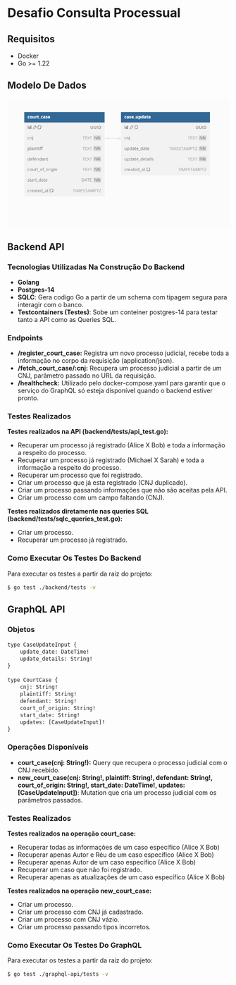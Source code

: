 # Desafio Consulta Processual

## Requisitos

- Docker
- Go >= 1.22

## Modelo De Dados

![database schema](https://github.com/fnacarellidev/challenge-jbr/blob/main/assets/schema.png)

## Backend API

### Tecnologias Utilizadas Na Construção Do Backend

- **Golang**
- **Postgres-14**
- **SQLC**: Gera codigo Go a partir de um schema com tipagem segura para interagir com o banco.
- **Testcontainers (Testes)**: Sobe um conteiner postgres-14 para testar tanto a API como as Queries SQL.

### Endpoints
- **/register_court_case:** Registra um novo processo judicial, recebe toda a informação no corpo da requisição (application/json).
- **/fetch_court_case/:cnj:** Recupera um processo judicial a partir de um CNJ, parâmetro passado no URL da requisição.
- **/healthcheck:** Utilizado pelo docker-compose.yaml para garantir que o serviço do GraphQL só esteja disponível quando o backend estiver pronto.

### Testes Realizados

**Testes realizados na API (backend/tests/api_test.go):**
- Recuperar um processo já registrado (Alice X Bob) e toda a informação a respeito do processo.
- Recuperar um processo já registrado (Michael X Sarah) e toda a informação a respeito do processo.
- Recuperar um processo que foi registrado.
- Criar um processo que já esta registrado (CNJ duplicado).
- Criar um processo passando informações que não são aceitas pela API.
- Criar um processo com um campo faltando (CNJ).

**Testes realizados diretamente nas queries SQL (backend/tests/sqlc_queries_test.go):**
- Criar um processo.
- Recuperar um processo já registrado.

### Como Executar Os Testes Do Backend

Para executar os testes a partir da raiz do projeto:
```bash
$ go test ./backend/tests -v
```

## GraphQL API

### Objetos 
```
type CaseUpdateInput {
    update_date: DateTime!
    update_details: String!
}

type CourtCase {
    cnj: String!
    plaintiff: String!
    defendant: String!
    court_of_origin: String!
    start_date: String!
    updates: [CaseUpdateInput]!
}
```

### Operações Disponíveis
- **court_case(cnj: String!):** Query que recupera o processo judicial com o CNJ recebido.
- **new_court_case(cnj: String!, plaintiff: String!, defendant: String!, court_of_origin: String!, start_date: DateTime!, updates: \[CaseUpdateInput\])**: Mutation que cria um processo judicial com os parâmetros passados.

### Testes Realizados

**Testes realizados na operação court_case:**
- Recuperar todas as informações de um caso específico (Alice X Bob)
- Recuperar apenas Autor e Réu de um caso específico (Alice X Bob)
- Recuperar apenas Autor de um caso específico (Alice X Bob)
- Recuperar um caso que não foi registrado.
- Recuperar apenas as atualizações de um caso específico (Alice X Bob)

**Testes realizados na operação new_court_case:**
- Criar um processo.
- Criar um processo com CNJ já cadastrado.
- Criar um processo com CNJ vázio.
- Criar um processo passando tipos incorretos.

### Como Executar Os Testes Do GraphQL

Para executar os testes a partir da raiz do projeto:
```bash
$ go test ./graphql-api/tests -v
```


